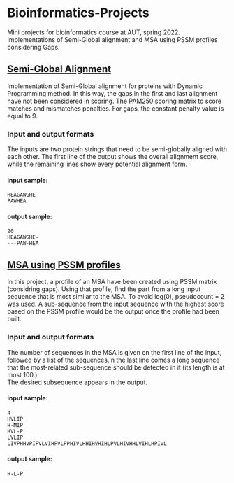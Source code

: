 # Bioinformatics-Projects
Mini projects for bioinformatics course at AUT, spring 2022. Implementations of Semi-Global alignment and MSA using PSSM profiles considering Gaps.

## [Semi-Global Alignment](https://github.com/hedzd/Bioinformatics-Projects/blob/main/Semi-Global-alignment.py)
Implementation of Semi-Global alignment for proteins with Dynamic Programming method. In this way, the gaps in the first and last alignment have not been considered in scoring. The PAM250 scoring matrix to score matches and mismatches penalties. For gaps, the constant penalty value is equal to 9.

### Input and output formats
The inputs are two protein strings that need to be semi-globally aligned with each other. The first line of the output shows the overall alignment score, while the remaining lines show every potential alignment form.
#### input sample: 
```
HEAGAWGHE
PAWHEA
```
#### output sample:
```
20
HEAGAWGHE-
---PAW-HEA
```

## [MSA using PSSM profiles](https://github.com/hedzd/Bioinformatics-Projects/blob/main/profile.py)  
In this project, a profile of an MSA have been created using PSSM matrix (considring gaps). Using that profile, find the part from a long input sequence that is most similar to the MSA. To avoid log(0), pseudocount = 2 was used. A sub-sequence from the input sequence with the highest score based on the PSSM profile would be the output once the profile had been built.

### Input and output formats  
The number of sequences in the MSA is given on the first line of the input, followed by a list of the sequences.In the last line comes a long sequence that the most-related sub-sequence should be detected in it (its length is at most 100.)  
The desired subsequence appears in the output.

#### input sample: 
```
4
HVLIP
H-MIP
HVL-P
LVLIP
LIVPHHVPIPVLVIHPVLPPHIVLHHIHVHIHLPVLHIVHHLVIHLHPIVL
```
#### output sample:
```
H-L-P
```
